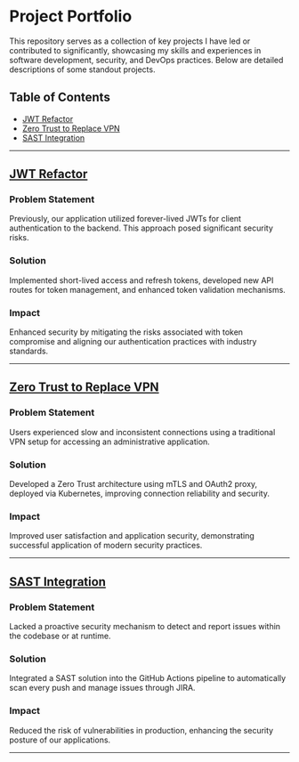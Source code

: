 # Project Portfolio

This repository serves as a collection of key projects I have led or contributed to significantly, showcasing my skills and experiences in software development, security, and DevOps practices. Below are detailed descriptions of some standout projects.

## Table of Contents
- [JWT Refactor](jwt.md)
- [Zero Trust to Replace VPN](vpn-zt.md)
- [SAST Integration](sast-dast.md)

---

## [JWT Refactor](jwt.md)

### Problem Statement
Previously, our application utilized forever-lived JWTs for client authentication to the backend. This approach posed significant security risks.

### Solution
Implemented short-lived access and refresh tokens, developed new API routes for token management, and enhanced token validation mechanisms.

### Impact
Enhanced security by mitigating the risks associated with token compromise and aligning our authentication practices with industry standards.

---

## [Zero Trust to Replace VPN](vpn-zt.md)

### Problem Statement
Users experienced slow and inconsistent connections using a traditional VPN setup for accessing an administrative application.

### Solution
Developed a Zero Trust architecture using mTLS and OAuth2 proxy, deployed via Kubernetes, improving connection reliability and security.

### Impact
Improved user satisfaction and application security, demonstrating successful application of modern security practices.

---

## [SAST Integration](sast-dast.md)

### Problem Statement
Lacked a proactive security mechanism to detect and report issues within the codebase or at runtime.

### Solution
Integrated a SAST solution into the GitHub Actions pipeline to automatically scan every push and manage issues through JIRA.

### Impact
Reduced the risk of vulnerabilities in production, enhancing the security posture of our applications.

---

